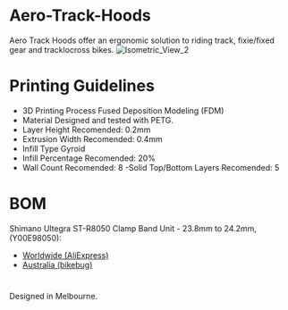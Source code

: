 # Aero-Track-Hoods
Aero Track Hoods offer an ergonomic solution to riding track, fixie/fixed gear and tracklocross bikes.
![Isometric_View_2](https://user-images.githubusercontent.com/85740352/177072448-15275164-285c-4716-9140-8ff4391ba852.png)

# Printing Guidelines
- 3D Printing Process
Fused Deposition Modeling (FDM)
- Material
Designed and tested with PETG.
- Layer Height
Recomended: 0.2mm
- Extrusion Width
Recomended: 0.4mm
- Infill Type
Gyroid
- Infill Percentage
Recomended: 20%
- Wall Count
Recomended: 8
-Solid Top/Bottom Layers
Recomended: 5



# BOM

Shimano Ultegra ST-R8050 Clamp Band Unit - 23.8mm to 24.2mm, (Y00E98050):
- [Worldwide (AliExpress)](https://www.aliexpress.com/item/1005003148055062.html?spm=a2g0o.seodetail.topbuy.1.643721bfPm7gVd)
- [Australia (bikebug)](https://www.bikebug.com/shimano-ultegra-di2-st-r8050-clamp-band-unit---23.8mm-to-24.2mm.html)


#
Designed in Melbourne.
